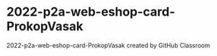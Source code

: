 # 2022-p2a-web-eshop-card-ProkopVasak
2022-p2a-web-eshop-card-ProkopVasak created by GitHub Classroom
